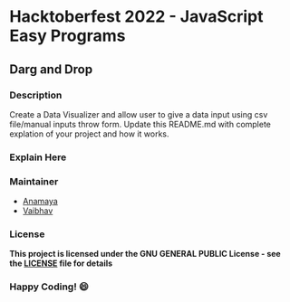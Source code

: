 # Hacktoberfest 2022 - JavaScript Easy Programs

## Darg and Drop 

### Description
Create a Data Visualizer and allow user to give a data input using csv file/manual inputs throw form.
Update this README.md 
with complete explation of your project and how it works.

### Explain Here



### Maintainer
- [Anamaya](https://www.linkedin.com/in/anamaya1729/)
- [Vaibhav](https://https://www.linkedin.com/in/vaibhava17/)

### License
**This project is licensed under the GNU GENERAL PUBLIC License - see the [LICENSE](../LICENSE) file for details**

### Happy Coding! :smile: